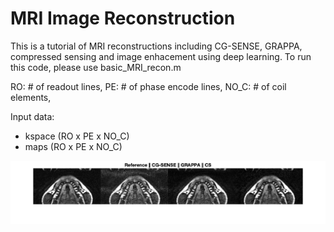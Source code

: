 # MRI Image Reconstruction 
This is a tutorial of MRI reconstructions including CG-SENSE, GRAPPA, compressed sensing and image enhacement using deep learning.
To run this code, please use basic_MRI_recon.m

RO:       # of readout lines,
PE:       # of phase encode lines,
NO_C:     # of coil elements,


Input data:
- kspace (RO x PE x NO_C)
- maps (RO x PE x NO_C)

![final](assets/final.png)
